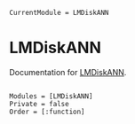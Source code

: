 ```@meta
CurrentModule = LMDiskANN
```

# LMDiskANN

Documentation for [LMDiskANN](https://github.com/mantzaris/LMDiskANN.jl).

```@index
```

```@autodocs
Modules = [LMDiskANN]
Private = false
Order = [:function]
```
